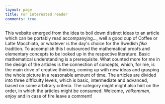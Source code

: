 ```yaml
---
layout: page
title: For interested reader
comments: true
---
```


This website emerged from the idea to boil down distinct ideas to an article which can be portably read accompanying..., well a good cup of Coffee or Latte Macchiato, or whatever is the day's choice for the Swedish *fika* tradition. To accomplish this I outsourced the mathematical proofs and elementary concepts to be looked up in the respective literature. Basic mathematical understanding is a prerequisite. What counted more for me in the design of the articles is the connection of concepts, which, for me, is the main drive of creative thinking, coming up with new ideas and grasping the whole picture in a reasonable amount of time. The articles are divided into three difficulty levels, which is basic, intermediate and advanced, based on some arbitrary criteria. The category might might also hint on the order, in which the articles might be consumed. Welcome, *välkommen*, enjoy and in case of fire leave a comment! 

<!--![jekyll template mediumish]({{site.baseurl}}/assets/images/mediumish-jekyll-template.png){: .shadow}-->


<!--<a href="https://www.buymeacoffee.com/sal" target="_blank"><img src="https://www.buymeacoffee.com/assets/img/custom_images/orange_img.png" alt="Buy Me A Coffee" style="height: auto !important;width: auto !important;" ></a>-->
